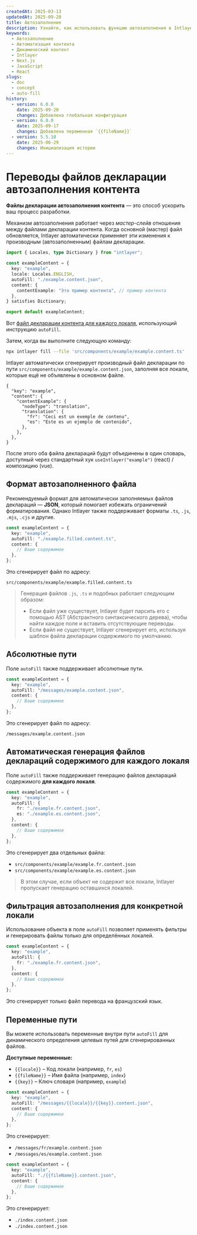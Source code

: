 ```yaml
---
createdAt: 2025-03-13
updatedAt: 2025-09-20
title: Автозаполнение
description: Узнайте, как использовать функцию автозаполнения в Intlayer для автоматического заполнения контента на основе предопределённых шаблонов. Следуйте этой документации, чтобы эффективно внедрить функции автозаполнения в вашем проекте.
keywords:
  - Автозаполнение
  - Автоматизация контента
  - Динамический контент
  - Intlayer
  - Next.js
  - JavaScript
  - React
slugs:
  - doc
  - concept
  - auto-fill
history:
  - version: 6.0.0
    date: 2025-09-20
    changes: Добавлена глобальная конфигурация
  - version: 6.0.0
    date: 2025-09-17
    changes: Добавлена переменная `{{fileName}}`
  - version: 5.5.10
    date: 2025-06-29
    changes: Инициализация истории
---
```


# Переводы файлов декларации автозаполнения контента

**Файлы декларации автозаполнения контента** — это способ ускорить ваш процесс разработки.

Механизм автозаполнения работает через _мастер-слейв_ отношения между файлами декларации контента. Когда основной (мастер) файл обновляется, Intlayer автоматически применяет эти изменения к производным (автозаполненным) файлам декларации.

```ts fileName="src/components/example/example.content.ts"
import { Locales, type Dictionary } from "intlayer";

const exampleContent = {
  key: "example",
  locale: Locales.ENGLISH,
  autoFill: "./example.content.json",
  content: {
    contentExample: "Это пример контента", // пример контента
  },
} satisfies Dictionary;

export default exampleContent;
```

Вот [файл декларации контента для каждого локаля](https://github.com/aymericzip/intlayer/blob/main/docs/docs/ru/per_locale_file.md), использующий инструкцию `autoFill`.

Затем, когда вы выполните следующую команду:

```bash
npx intlayer fill --file 'src/components/example/example.content.ts'
```

Intlayer автоматически сгенерирует производный файл декларации по пути `src/components/example/example.content.json`, заполняя все локали, которые ещё не объявлены в основном файле.

```json5 fileName="src/components/example/example.content.json"
{
  "key": "example",
  "content": {
    "contentExample": {
      "nodeType": "translation",
      "translation": {
        "fr": "Ceci est un exemple de contenu",
        "es": "Este es un ejemplo de contenido",
      },
    },
  },
}
```

После этого оба файла деклараций будут объединены в один словарь, доступный через стандартный хук `useIntlayer("example")` (react) / композицию (vue).

## Формат автозаполненного файла

Рекомендуемый формат для автоматически заполняемых файлов деклараций — **JSON**, который помогает избежать ограничений форматирования. Однако Intlayer также поддерживает форматы `.ts`, `.js`, `.mjs`, `.cjs` и другие.

```ts fileName="src/components/example/example.content.ts"
const exampleContent = {
  key: "example",
  autoFill: "./example.filled.content.ts",
  content: {
    // Ваше содержимое
  },
};
```

Это сгенерирует файл по адресу:

```
src/components/example/example.filled.content.ts
```

> Генерация файлов `.js`, `.ts` и подобных работает следующим образом:
>
> - Если файл уже существует, Intlayer будет парсить его с помощью AST (Абстрактного синтаксического дерева), чтобы найти каждое поле и вставить отсутствующие переводы.
> - Если файл не существует, Intlayer сгенерирует его, используя шаблон файла декларации содержимого по умолчанию.

## Абсолютные пути

Поле `autoFill` также поддерживает абсолютные пути.

```ts fileName="src/components/example/example.content.ts"
const exampleContent = {
  key: "example",
  autoFill: "/messages/example.content.json",
  content: {
    // Ваше содержимое
  },
};
```

Это сгенерирует файл по адресу:

```
/messages/example.content.json
```

## Автоматическая генерация файлов деклараций содержимого для каждого локаля

Поле `autoFill` также поддерживает генерацию файлов деклараций содержимого **для каждого локаля**.

```ts fileName="src/components/example/example.content.ts"
const exampleContent = {
  key: "example",
  autoFill: {
    fr: "./example.fr.content.json",
    es: "./example.es.content.json",
  },
  content: {
    // Ваше содержимое
  },
};
```

Это сгенерирует два отдельных файла:

- `src/components/example/example.fr.content.json`
- `src/components/example/example.es.content.json`

> В этом случае, если объект не содержит все локали, Intlayer пропускает генерацию оставшихся локалей.

## Фильтрация автозаполнения для конкретной локали

Использование объекта в поле `autoFill` позволяет применять фильтры и генерировать файлы только для определённых локалей.

```ts fileName="src/components/example/example.content.ts"
const exampleContent = {
  key: "example",
  autoFill: {
    fr: "./example.fr.content.json",
  },
  content: {
    // Ваше содержимое
  },
};
```

Это сгенерирует только файл перевода на французский язык.

## Переменные пути

 Вы можете использовать переменные внутри пути `autoFill` для динамического определения целевых путей для сгенерированных файлов.

**Доступные переменные:**

- `{{locale}}` – Код локали (например, `fr`, `es`)
- `{{fileName}}` – Имя файла (например, `index`)
- `{{key}}` – Ключ словаря (например, `example`)

```ts fileName="src/components/example/index.content.ts"
const exampleContent = {
  key: "example",
  autoFill: "/messages/{{locale}}/{{key}}.content.json",
  content: {
    // Ваше содержимое
  },
};
```

Это сгенерирует:

- `/messages/fr/example.content.json`
- `/messages/es/example.content.json`

```ts fileName="src/components/example/index.content.ts"
const exampleContent = {
  key: "example",
  autoFill: "./{{fileName}}.content.json",
  content: {
    // Ваше содержимое
  },
};
```

Это сгенерирует:

- `./index.content.json`
- `./index.content.json`
